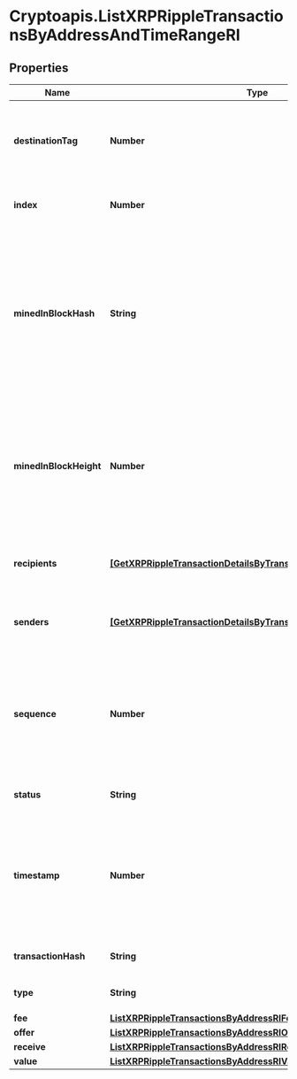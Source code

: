 # Cryptoapis.ListXRPRippleTransactionsByAddressAndTimeRangeRI

## Properties

Name | Type | Description | Notes
------------ | ------------- | ------------- | -------------
**destinationTag** | **Number** | A destination tag is a value used to discern the holder of the Ripple (XRP) being deposited or withdrawn. | [optional] 
**index** | **Number** | Represents the index position of the transaction in the block. | 
**minedInBlockHash** | **String** | Represents the hash of the block where this transaction was mined/confirmed for first time. The hash is defined as a cryptographic digital fingerprint made by hashing the block header twice through the SHA256 algorithm. | 
**minedInBlockHeight** | **Number** | Represents the hight of the block where this transaction was mined/confirmed for first time. The height is defined as the number of blocks in the blockchain preceding this specific block. | 
**recipients** | [**[GetXRPRippleTransactionDetailsByTransactionIDRIRecipientsInner]**](GetXRPRippleTransactionDetailsByTransactionIDRIRecipientsInner.md) | Represents an object of addresses that receive the transactions. | 
**senders** | [**[GetXRPRippleTransactionDetailsByTransactionIDRISendersInner]**](GetXRPRippleTransactionDetailsByTransactionIDRISendersInner.md) | Represents an object of addresses that provide the funds. | 
**sequence** | **Number** | Defines the transaction input&#39;s sequence as an integer, which is is used when transactions are replaced with newer versions before LockTime. | 
**status** | **String** | Defines the status of the transaction. | 
**timestamp** | **Number** | Defines the exact date/time in Unix Timestamp when this transaction was mined, confirmed or first seen in Mempool, if it is unconfirmed. | 
**transactionHash** | **String** | Represents the hash of the XRP transaction. | 
**type** | **String** | Specifies the type of the transaction. | 
**fee** | [**ListXRPRippleTransactionsByAddressRIFee**](ListXRPRippleTransactionsByAddressRIFee.md) |  | 
**offer** | [**ListXRPRippleTransactionsByAddressRIOffer**](ListXRPRippleTransactionsByAddressRIOffer.md) |  | 
**receive** | [**ListXRPRippleTransactionsByAddressRIReceive**](ListXRPRippleTransactionsByAddressRIReceive.md) |  | 
**value** | [**ListXRPRippleTransactionsByAddressRIValue**](ListXRPRippleTransactionsByAddressRIValue.md) |  | 


